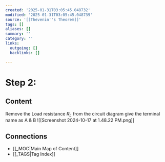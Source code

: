 ```yaml
---
created: '2025-01-31T03:05:45.048732'
modified: '2025-01-31T03:05:45.048739'
source: '[[Thevenin''s Theorem]]'
tags: []
aliases: []
summary: ''
category: ''
links:
  outgoing: []
  backlinks: []

---
```


# Step 2:

## Content
Remove the Load resistance $R_L$ from the circuit diagram
give the terminal name as A & B
![[Screenshot 2024-10-17 at 1.48.22 PM.png]]


## Connections
- [[_MOC|Main Map of Content]]
- [[_TAGS|Tag Index]]
